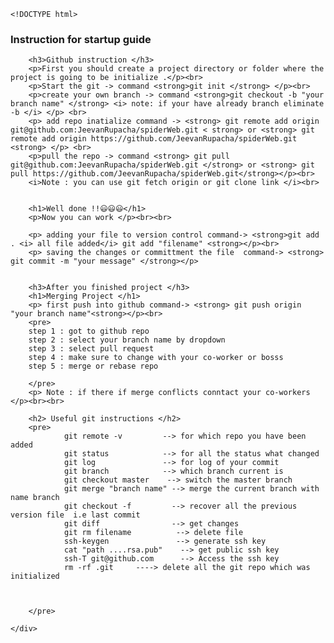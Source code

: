     <!DOCTYPE html>
<html lang="en">
<head>
    <meta charset="UTF-8">
    <meta name="viewport" content="width=device-width, initial-scale=1.0">
    <title>Document</title>
</head>
<body>
    <div id="result">
        <h3>Instruction for startup guide </h3>

        <h3>Github instruction </h3>
        <p>First you should create a project directory or folder where the project is going to be initialize .</p><br>
        <p>Start the git -> command <strong>git init </strong> </p><br>
        <p>create your own branch -> command <strong>git checkout -b "your branch name" </strong> <i> note: if your have already branch eliminate -b </i> </p> <br>
        <p> add repo inatialize command -> <strong> git remote add origin git@github.com:JeevanRupacha/spiderWeb.git < strong> or <strong> git remote add origin https://github.com/JeevanRupacha/spiderWeb.git <strong> </p> <br>
        <p>pull the repo -> command <strong> git pull git@github.com:JeevanRupacha/spiderWeb.git </strong> or <strong> git pull https://github.com/JeevanRupacha/spiderWeb.git</strong></p><br>
        <i>Note : you can use git fetch origin or git clone link </i><br>


        <h1>Well done !!😃😃😃</h1> 
        <p>Now you can work </p><br><br>

        <p> adding your file to version control command-> <strong>git add . <i> all file added</i> git add "filename" <strong></p><br>
        <p> saving the changes or committment the file  command-> <strong> git commit -m "your message" </strong></p> 


        <h3>After you finished project </h3>
        <h1>Merging Project </h1>
        <p> first push into github command-> <strong> git push origin "your branch name"<strong></p><br>
        <pre>
        step 1 : got to github repo
        step 2 : select your branch name by dropdown 
        step 3 : select pull request 
        step 4 : make sure to change with your co-worker or bosss
        step 5 : merge or rebase repo

        </pre>
        <p> Note : if there if merge conflicts conntact your co-workers </p><br><br>

        <h2> Useful git instructions </h2>
        <pre>
                git remote -v         --> for which repo you have been added
                git status            --> for all the status what changed 
                git log               --> for log of your commit 
                git branch            --> which branch current is
                git checkout master    --> switch the master branch 
                git merge "branch name" --> merge the current branch with name branch 
                git checkout -f         --> recover all the previous version file  i.e last commit 
                git diff                --> get changes 
                git rm filename          --> delete file 
                ssh-keygen               --> generate ssh key 
                cat "path ....rsa.pub"    --> get public ssh key
                ssh-T git@github.com      --> Access the ssh key 
                rm -rf .git     ----> delete all the git repo which was initialized 

            

        </pre>

    </div>
</body>
</html>